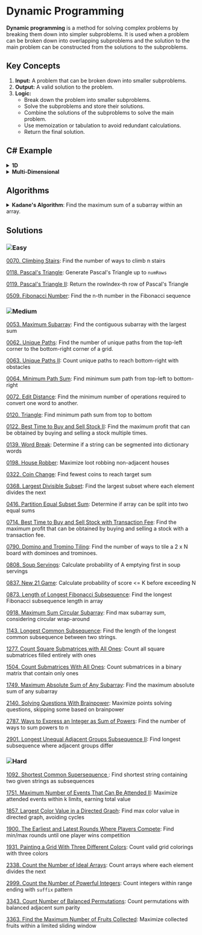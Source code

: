 # Dynamic Programming

**Dynamic programming** is a method for solving complex problems by breaking them down into simpler subproblems. It is used when a problem can be broken down into overlapping subproblems and the solution to the main problem can be constructed from the solutions to the subproblems.

## Key Concepts

1. **Input:** A problem that can be broken down into smaller subproblems.
2. **Output:** A valid solution to the problem.
3. **Logic:**
   - Break down the problem into smaller subproblems.
   - Solve the subproblems and store their solutions.
   - Combine the solutions of the subproblems to solve the main problem.
   - Use memoization or tabulation to avoid redundant calculations.
   - Return the final solution.

## C# Example

<details>
<summary><strong>1D</strong></summary>

```csharp
public static int DynamicProgrammingAlgorithm(int[] nums)
{
    int n = nums.Length;
    int[] dp = new int[n];

    dp[0] = nums[0];
    dp[1] = Math.Max(nums[0], nums[1]);

    for (int i = 2; i < n; i++)
    {
        dp[i] = Math.Max(dp[i - 1], dp[i - 2] + nums[i]);
    }

    return dp[n - 1];
}
```
</details>

<details>
<summary><strong>Multi-Dimensional</strong></summary>

```csharp
public static int DynamicProgrammingAlgorithm(int[,] matrix)
{
    int n = matrix.GetLength(0); // Number of rows
    int m = matrix.GetLength(1); // Number of columns
    int[,] dp = new int[n, m];

    dp[0, 0] = matrix[0, 0]; // Initialize the first cell

    for (int i = 1; i < n; i++) // Initialize the first column
    {
        dp[i, 0] = dp[i - 1, 0] + matrix[i, 0];
    }

    for (int j = 1; j < m; j++) // Initialize the first row
    {
        dp[0, j] = dp[0, j - 1] + matrix[0, j];
    }

    for (int i = 1; i < n; i++) // Fill in the rest of the matrix
    {
        for (int j = 1; j < m; j++)
        {
            dp[i, j] = Math.Max(dp[i - 1, j], dp[i, j - 1]) + matrix[i, j];
        }
    }

    return dp[n - 1, m - 1];
}
```
```csharp
public class Solution {
    public int MaxPathSum(int[,] matrix) {
        int n = matrix.GetLength(0); // rows
        int m = matrix.GetLength(1); // columns
        int[,] dp = new int[n, m];
        
        // Initialize first cell
        dp[0,0] = matrix[0,0];
        
        // Fill first row
        for (int j = 1; j < m; j++) {
            dp[0,j] = dp[0,j-1] + matrix[0,j];
        }
        
        // Fill first column
        for (int i = 1; i < n; i++) {
            dp[i,0] = dp[i-1,0] + matrix[i,0];
        }
        
        // Fill rest of the dp table
        for (int i = 1; i < n; i++) {
            for (int j = 1; j < m; j++) {
                dp[i,j] = Math.Max(dp[i-1,j], dp[i,j-1]) + matrix[i,j];
            }
        }
        
        return dp[n-1,m-1];
    }
}
```
</details>

## Algorithms

<details>
<summary><strong>Kadane's Algorithm</strong>: Find the maximum sum of a subarray within an array.</summary>

```csharp
 public static int FindMaxSubarraySum(int[] arr)
 {
     if (arr == null || arr.Length == 0)
         return 0;
     
     int maxSoFar = arr[0];
     int maxEndingHere = arr[0];
     
     for (int i = 1; i < arr.Length; i++)
     {
         // Either extend the previous subarray or start a new one
         maxEndingHere = Math.Max(arr[i], maxEndingHere + arr[i]);
         // Update the maximum sum found so far
         maxSoFar = Math.Max(maxSoFar, maxEndingHere);
     }
     
     return maxSoFar;
 }
```
</details>

## Solutions

### ![Easy](https://img.shields.io/badge/Easy-46c6c2)

[0070. Climbing Stairs](/Dynamic%20Programming%2F0070.%20Climbing%20Stairs): Find the number of ways to climb n stairs

[0118. Pascal's Triangle](/Dynamic%20Programming%2F0118.%20Pascal%27s%20Triangle): Generate Pascal's Triangle up to `numRows`

[0119. Pascal's Triangle II](/Dynamic%20Programming%2F0119.%20Pascal%27s%20Triangle%20II): Return the rowIndex-th row of Pascal's Triangle

[0509. Fibonacci Number](/Dynamic%20Programming%2F0509.%20Fibonacci%20Number): Find the n-th number in the Fibonacci sequence

### ![Medium](https://img.shields.io/badge/Medium-fac31d)

[0053. Maximum Subarray](/Dynamic%20Programming%2F0053.%20Maximum%20Subarray): Find the contiguous subarray with the largest sum

[0062. Unique Paths](/Dynamic%20Programming%2F0062.%20Unique%20Paths): Find the number of unique paths from the top-left corner to the bottom-right corner of a grid.

[0063. Unique Paths II](/Dynamic%20Programming%2F0063.%20Unique%20Paths%20II): Count unique paths to reach bottom-right with obstacles

[0064. Minimum Path Sum](/Dynamic%20Programming%2F0064.%20Minimum%20Path%20Sum): Find minimum sum path from top-left to bottom-right

[0072. Edit Distance](/Dynamic%20Programming%2F0072.%20Edit%20Distance): Find the minimum number of operations required to convert one word to another.

[0120. Triangle](/Dynamic%20Programming%2F0120.%20Triangle): Find minimum path sum from top to bottom

[0122. Best Time to Buy and Sell Stock II](/Dynamic%20Programming%2F0122.%20Best%20Time%20to%20Buy%20and%20Sell%20Stock%20II): Find the maximum profit that can be obtained by buying and selling a stock multiple times.

[0139. Word Break](/Dynamic%20Programming%2F0139.%20Word%20Break): Determine if a string can be segmented into dictionary words

[0198. House Robber](/Dynamic%20Programming%2F0198.%20House%20Robber): Maximize loot robbing non-adjacent houses

[0322. Coin Change](/Dynamic%20Programming%2F0322.%20Coin%20Change): Find fewest coins to reach target sum

[0368. Largest Divisible Subset](/Dynamic%20Programming%2F0368.%20Largest%20Divisible%20Subset): Find the largest subset where each element divides the next

[0416. Partition Equal Subset Sum](/Dynamic%20Programming%2F0416.%20Partition%20Equal%20Subset%20Sum): Determine if array can be split into two equal sums

[0714. Best Time to Buy and Sell Stock with Transaction Fee](/Dynamic%20Programming%2F0714.%20Best%20Time%20to%20Buy%20and%20Sell%20Stock%20with%20Transaction%20Fee): Find the maximum profit that can be obtained by buying and selling a stock with a transaction fee.

[0790. Domino and Tromino Tiling](/Dynamic%20Programming%2F0790.%20Domino%20and%20Tromino%20Tiling): Find the number of ways to tile a 2 x N board with dominoes and trominoes.

[0808. Soup Servings](/Dynamic%20Programming%2F0808.%20Soup%20Servings): Calculate probability of A emptying first in soup servings

[0837. New 21 Game](/Dynamic%20Programming%2F0837.%20New%2021%20Game): Calculate probability of score <= K before exceeding N

[0873. Length of Longest Fibonacci Subsequence](/Dynamic%20Programming%2F0873.%20Length%20of%20Longest%20Fibonacci%20Subsequence): Find the longest Fibonacci subsequence length in array

[0918. Maximum Sum Circular Subarray](/Dynamic%20Programming%2F0918.%20Maximum%20Sum%20Circular%20Subarray): Find max subarray sum, considering circular wrap-around

[1143. Longest Common Subsequence](/Dynamic%20Programming%2F1143.%20Longest%20Common%20Subsequence): Find the length of the longest common subsequence between two strings.

[1277. Count Square Submatrices with All Ones](/Dynamic%20Programming%2F1277.%20Count%20Square%20Submatrices%20with%20All%20Ones): Count all square submatrices filled entirely with ones

[1504. Count Submatrices With All Ones](/Dynamic%20Programming%2F1504.%20Count%20Submatrices%20With%20All%20Ones): Count submatrices in a binary matrix that contain only ones

[1749. Maximum Absolute Sum of Any Subarray](/Dynamic%20Programming%2F1749.%20Maximum%20Absolute%20Sum%20of%20Any%20Subarray): Find the maximum absolute sum of any subarray

[2140. Solving Questions With Brainpower](/Dynamic%20Programming%2F2140.%20Solving%20Questions%20With%20Brainpower): Maximize points solving questions, skipping some based on brainpower

[2787. Ways to Express an Integer as Sum of Powers](/Dynamic%20Programming%2F2787.%20Ways%20to%20Express%20an%20Integer%20as%20Sum%20of%20Powers): Find the number of ways to sum powers to n

[2901. Longest Unequal Adjacent Groups Subsequence II](/Dynamic%20Programming%2F2901.%20Longest%20Unequal%20Adjacent%20Groups%20Subsequence%20II): Find longest subsequence where adjacent groups differ

### ![Hard](https://img.shields.io/badge/Hard-f8615c)

[1092. Shortest Common Supersequence ](/Dynamic%20Programming%2F1092.%20Shortest%20Common%20Supersequence%20): Find shortest string containing two given strings as subsequences

[1751. Maximum Number of Events That Can Be Attended II](/Dynamic%20Programming%2F1751.%20Maximum%20Number%20of%20Events%20That%20Can%20Be%20Attended%20II): Maximize attended events within k limits, earning total value

[1857. Largest Color Value in a Directed Graph](/Dynamic%20Programming%2F1857.%20Largest%20Color%20Value%20in%20a%20Directed%20Graph): Find max color value in directed graph, avoiding cycles

[1900. The Earliest and Latest Rounds Where Players Compete](/Dynamic%20Programming%2F1900.%20The%20Earliest%20and%20Latest%20Rounds%20Where%20Players%20Compete): Find min/max rounds until one player wins competition

[1931. Painting a Grid With Three Different Colors](/Dynamic%20Programming%2F1931.%20Painting%20a%20Grid%20With%20Three%20Different%20Colors): Count valid grid colorings with three colors

[2338. Count the Number of Ideal Arrays](/Dynamic%20Programming%2F2338.%20Count%20the%20Number%20of%20Ideal%20Arrays): Count arrays where each element divides the next

[2999. Count the Number of Powerful Integers](/Dynamic%20Programming%2F2999.%20Count%20the%20Number%20of%20Powerful%20Integers): Count integers within range ending with `suffix` pattern

[3343. Count Number of Balanced Permutations](/Dynamic%20Programming%2F3343.%20Count%20Number%20of%20Balanced%20Permutations): Count permutations with balanced adjacent sum parity

[3363. Find the Maximum Number of Fruits Collected](/Dynamic%20Programming%2F3363.%20Find%20the%20Maximum%20Number%20of%20Fruits%20Collected): Maximize collected fruits within a limited sliding window
